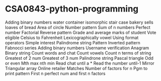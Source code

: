 # CSA0843-python-programming
Adding binary numbers
water container
isomorphic
stair case
bakery sells loaves of bread
Area of circle
Number pattern
Sum of n numbers
Perfect number
Factorial
Reverse pattern
Grade and average marks of student
Vote eligible
Celsius to Fahrenheit
Lexicographically vowel
Using format operators
Simple interest
Palindrome string
Pattern
Inverted pattern
Fabnocci series
Adding binary numbers
Username verification
Anagram
Binary string
Count words and chat
Count vowels
Count n terms of string
Greatest of 2 num
Greatest of 3 num 
Palindrone string
Pascal triangle
Odd or even
Mth max nth min
Read chat until a *
Read the number until-1
Mirror
Triangular array
Online retailer
Matches
Number of factors for n
Pgm to print pattern
First n perfect num and first n factors

